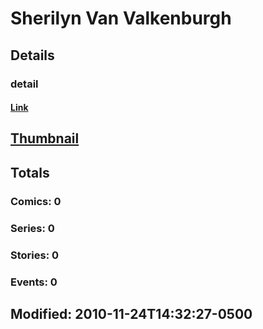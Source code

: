 # Sherilyn Van Valkenburgh 
## Details
### detail
#### [Link](http://marvel.com/comics/creators/6636/sherilyn_van_valkenburgh?utm_campaign=apiRef&utm_source=225578a89fc76f3d20fbffda5d17a88d)
## [Thumbnail](http://i.annihil.us/u/prod/marvel/i/mg/b/40/image_not_available.jpg)
## Totals
### Comics: 0
### Series: 0
### Stories: 0
### Events: 0
## Modified: 2010-11-24T14:32:27-0500